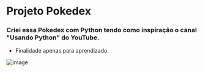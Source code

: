 # Projeto Pokedex
### Criei essa Pokedex com Python tendo como inspiração o canal "Usando Python" do YouTube.
- Finalidade apenas para aprendizado.


![image](https://github.com/BeatrizMoraes01/pokedex/assets/94246048/df489746-f1ec-4a0d-a58b-cc2d765fb61d)
